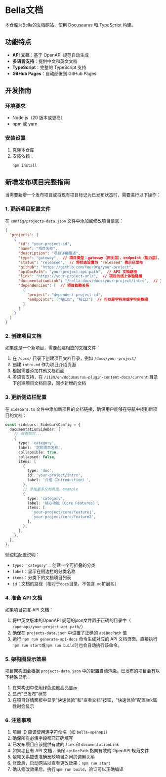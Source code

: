 # Bella文档

本仓库为Bella的文档网站，使用 Docusaurus 和 TypeScript 构建。

## 功能特点

- **API 文档**：基于 OpenAPI 规范自动生成
- **多语言支持**：提供中文和英文文档
- **TypeScript**：完整的 TypeScript 支持
- **GitHub Pages**：自动部署到 GitHub Pages

## 开发指南

### 环境要求

- Node.js（20 版本或更高）
- npm 或 yarn

### 安装设置

1. 克隆本仓库
2. 安装依赖：
   ```bash
   npm install
   ```

## 新增发布项目完整指南

当需要新增一个发布项目或将现有项目标记为已发布状态时，需要进行以下操作：

### 1. 更新项目配置文件

在 `config/projects-data.json` 文件中添加或修改项目信息：

```json
{
  "projects": [
    {
      "id": "your-project-id",
      "name": "项目名称",
      "description": "项目详细描述",
      "type": "gateway",  // 项目类型：gateway（网关层）、endpoint（能力层）、infer（推理服务层）、model（模型层）或 application（应用层）
      "status": "released",  // 将状态设置为 "released" 表示已发布
      "github": "https://github.com/YourOrg/your-project",
      "apiDocPath": "your-project-api-path",  // API 文档路径
      "link": "https://your-project-url/",  // 项目的线上体验链接
      "documentationLink": "/bella-docs/docs/your-project/intro",  // 文档链接
      "dependencies": [  // 项目依赖关系
        {
          "project": "dependent-project-id",
          "endpoints": ["接口1", "接口2"]  // 可以是字符串或字符串数组
        }
      ]
    }
  ]
}
```

### 2. 创建项目文档

如果这是一个新项目，需要创建相应的文档文件：

1. 在 `/docs/` 目录下创建项目文档目录，例如 `/docs/your-project/`
2. 创建 `intro.md` 作为项目介绍页面
3. 根据需要添加其他文档页面
4. 多语言支持，在 `/i18n/en/docusaurus-plugin-content-docs/current` 目录下创建项目文档目录，同步新增的文档

### 3. 更新侧边栏配置

在 `sidebars.ts` 文件中添加新项目的文档链接，确保用户能够在导航中找到新项目的文档：

```typescript
const sidebars: SidebarsConfig = {
  documentationSidebar: [
    // 现有项目...
    {
      type: 'category',
      label: '您的项目名称',
      collapsible: true,
      collapsed: false,
      items: [
        {
          type: 'doc',
          id: 'your-project/intro',
          label: '介绍（Introduction）',
        },
        // 添加更多文档页面，example
        {
          type: 'category',
          label: '核心功能 (Core Features)',
          items: [
            'your-project/core/feature1',
            'your-project/core/feature2',
          ],
        },
      ],
    },
  ],
};
```

侧边栏配置说明：
- `type: 'category'`：创建一个可折叠的分类
- `label`：显示在侧边栏的分类名称
- `items`：分类下的文档项目列表
- `id`：文档的路径（相对于`docs`目录，不包含`.md`扩展名）

### 4. 准备 API 文档

如果项目包含 API 文档：

1. 将中英文版本的OpenAPI 规范的json文件置于正确的目录中（ `/openapi/your-project-api-path/`）
2. 确保在 `projects-data.json` 中设置了正确的 `apiDocPath` 值
3. 运行 `npm run generate-api-docs` 命令生成对应的 API 文档页面，直接执行`npm run start`或`npm run build`时也会自动执行该命令。

### 5. 架构图显示效果

项目架构图会根据 `projects-data.json` 中的配置自动渲染。已发布的项目会有以下特殊显示：

1. 在架构图中使用绿色边框高亮显示
2. 显示"已发布"标签
3. 在项目详情面板中显示"快速体验"和"查看文档"按钮，"快速体验"配置link属性时会显示

### 6. 注意事项

1. 项目 ID 应该使用连字符命名（如 `bella-openapi`）
2. 确保所有必填字段都已正确填写
3. 已发布项目应该提供有效的 `link` 和 `documentationLink`
4. 如果项目有 API 文档，确保 `apiDocPath` 指向有效的 OpenAPI 规范文件
5. 依赖关系应该准确反映项目之间的调用关系
6. 修改后，启动网站以查看更改效果：`npm run start`
7. 确认修改效果后，执行`npm run build`，验证可以正确编译